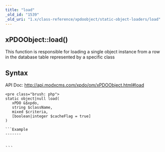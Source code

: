 ```yaml
---
title: "load"
_old_id: "1539"
_old_uri: "1.x/class-reference/xpdoobject/static-object-loaders/load"
---
```


xPDOObject::load()
------------------

This function is responsible for loading a single object instance from a row in the database table represented by a specific class

Syntax
------

API Doc: <http://api.modxcms.com/xpdo/om/xPDOObject.html#load>

```
<pre class="brush: php">
static object|null load(
   xPDO &$xpdo,
   string $className,
   mixed $criteria,
   [boolean|integer $cacheFlag = true]
)

```Example
-------

```
<pre class="brush: php">

```
